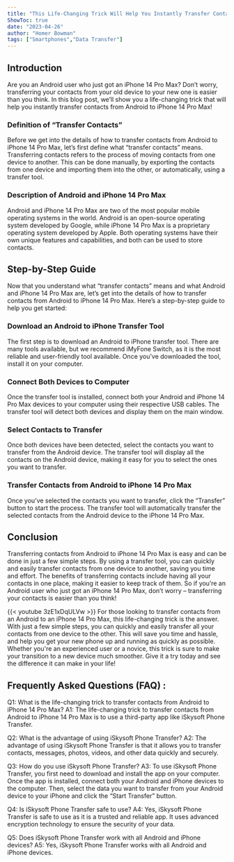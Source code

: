 ```yaml
---
title: "This Life-Changing Trick Will Help You Instantly Transfer Contacts from Android to iPhone 14 Pro Max!"
ShowToc: true 
date: "2023-04-26"
author: "Homer Bowman" 
tags: ["Smartphones","Data Transfer"]
---
```

## Introduction

Are you an Android user who just got an iPhone 14 Pro Max? Don’t worry, transferring your contacts from your old device to your new one is easier than you think. In this blog post, we’ll show you a life-changing trick that will help you instantly transfer contacts from Android to iPhone 14 Pro Max!

### Definition of “Transfer Contacts”

Before we get into the details of how to transfer contacts from Android to iPhone 14 Pro Max, let’s first define what “transfer contacts” means. Transferring contacts refers to the process of moving contacts from one device to another. This can be done manually, by exporting the contacts from one device and importing them into the other, or automatically, using a transfer tool.

### Description of Android and iPhone 14 Pro Max

Android and iPhone 14 Pro Max are two of the most popular mobile operating systems in the world. Android is an open-source operating system developed by Google, while iPhone 14 Pro Max is a proprietary operating system developed by Apple. Both operating systems have their own unique features and capabilities, and both can be used to store contacts.

## Step-by-Step Guide

Now that you understand what “transfer contacts” means and what Android and iPhone 14 Pro Max are, let’s get into the details of how to transfer contacts from Android to iPhone 14 Pro Max. Here’s a step-by-step guide to help you get started:

### Download an Android to iPhone Transfer Tool

The first step is to download an Android to iPhone transfer tool. There are many tools available, but we recommend iMyFone Switch, as it is the most reliable and user-friendly tool available. Once you’ve downloaded the tool, install it on your computer.

### Connect Both Devices to Computer

Once the transfer tool is installed, connect both your Android and iPhone 14 Pro Max devices to your computer using their respective USB cables. The transfer tool will detect both devices and display them on the main window.

### Select Contacts to Transfer

Once both devices have been detected, select the contacts you want to transfer from the Android device. The transfer tool will display all the contacts on the Android device, making it easy for you to select the ones you want to transfer.

### Transfer Contacts from Android to iPhone 14 Pro Max

Once you’ve selected the contacts you want to transfer, click the “Transfer” button to start the process. The transfer tool will automatically transfer the selected contacts from the Android device to the iPhone 14 Pro Max.

## Conclusion

Transferring contacts from Android to iPhone 14 Pro Max is easy and can be done in just a few simple steps. By using a transfer tool, you can quickly and easily transfer contacts from one device to another, saving you time and effort. The benefits of transferring contacts include having all your contacts in one place, making it easier to keep track of them. So if you’re an Android user who just got an iPhone 14 Pro Max, don’t worry – transferring your contacts is easier than you think!

{{< youtube 3zE1xDqULVw >}} 
For those looking to transfer contacts from an Android to an iPhone 14 Pro Max, this life-changing trick is the answer. With just a few simple steps, you can quickly and easily transfer all your contacts from one device to the other. This will save you time and hassle, and help you get your new phone up and running as quickly as possible. Whether you're an experienced user or a novice, this trick is sure to make your transition to a new device much smoother. Give it a try today and see the difference it can make in your life!

## Frequently Asked Questions (FAQ) :
Q1: What is the life-changing trick to transfer contacts from Android to iPhone 14 Pro Max? 
A1: The life-changing trick to transfer contacts from Android to iPhone 14 Pro Max is to use a third-party app like iSkysoft Phone Transfer. 

Q2: What is the advantage of using iSkysoft Phone Transfer? 
A2: The advantage of using iSkysoft Phone Transfer is that it allows you to transfer contacts, messages, photos, videos, and other data quickly and securely. 

Q3: How do you use iSkysoft Phone Transfer? 
A3: To use iSkysoft Phone Transfer, you first need to download and install the app on your computer. Once the app is installed, connect both your Android and iPhone devices to the computer. Then, select the data you want to transfer from your Android device to your iPhone and click the “Start Transfer” button. 

Q4: Is iSkysoft Phone Transfer safe to use? 
A4: Yes, iSkysoft Phone Transfer is safe to use as it is a trusted and reliable app. It uses advanced encryption technology to ensure the security of your data. 

Q5: Does iSkysoft Phone Transfer work with all Android and iPhone devices? 
A5: Yes, iSkysoft Phone Transfer works with all Android and iPhone devices.


